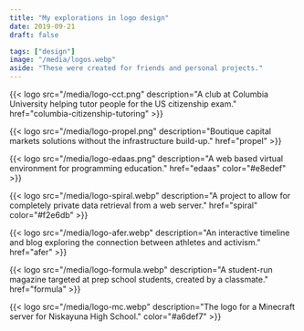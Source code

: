 ```yaml
---
title: "My explorations in logo design"
date: 2019-09-21
draft: false

tags: ["design"]
image: "/media/logos.webp"
aside: "These were created for friends and personal projects."
---
```


{{< logo src="/media/logo-cct.png" description="A club at Columbia University helping tutor people for the US citizenship exam." href="columbia-citizenship-tutoring" >}}

{{< logo src="/media/logo-propel.png" description="Boutique capital markets solutions without the infrastructure build-up." href="propel" >}}

{{< logo src="/media/logo-edaas.png" description="A web based virtual environment for programming education." href="edaas" color="#e8edef" >}}

{{< logo src="/media/logo-spiral.webp" description="A project to allow for completely private data retrieval from a web server." href="spiral" color="#f2e6db" >}}

{{< logo src="/media/logo-afer.webp" description="An interactive timeline and blog exploring the connection between athletes and activism." href="afer" >}}

{{< logo src="/media/logo-formula.webp" description="A student-run magazine targeted at prep school students, created by a classmate." href="formula" >}}

{{< logo src="/media/logo-mc.webp" description="The logo for a Minecraft server for Niskayuna High School." color="#a6def7" >}}